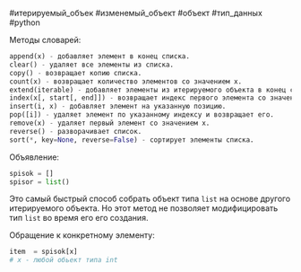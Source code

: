  #итерируемый_объек #изменемый_объект #объект #тип_данных #python 


Методы словарей:
```python
append(x) - добавляет элемент в конец списка.
clear() - удаляет все элементы из списка.
copy() - возвращает копию списка.
count(x) - возвращает количество элементов со значением x.
extend(iterable) - добавляет элементы из итерируемого объекта в конец списка.
index(x[, start[, end]]) - возвращает индекс первого элемента со значением x.
insert(i, x) - добавляет элемент на указанную позицию.
pop([i]) - удаляет элемент по указанному индексу и возвращает его.
remove(x) - удаляет первый элемент со значением x.
reverse() - разворачивает список.
sort(*, key=None, reverse=False) - сортирует элементы списка.
```

Объявление:
```python
spisok = []
spisor = list()
```
Это самый быстрый способ собрать объект типа `list` на основе другого итерируемого объекта. Но этот метод не позволяет модифицировать тип `list` во время его его создания.

Обращение к конкретному элементу:
```python
item  = spisok[x]
# x - любой обьект типа int
```

